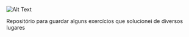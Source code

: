 ![Alt Text](https://media.giphy.com/media/3ornk8qaF9ytl9zmY8/giphy.gif)

Repositório para guardar alguns exercícios que solucionei de diversos lugares
